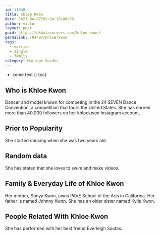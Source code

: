 ```yaml
---
id: 11030
title: Khloe Kwon
date: 2021-04-07T09:24:18+00:00
author: victor
layout: post
guid: https://ukdataservers.com/khloe-kwon/
permalink: /04/07/khloe-kwon  
tags:
  - married
  - single
  - family
category: Mariage Guides
---
```


* some text
{: toc}


## Who is Khloe Kwon



Dancer and model known for competing in the 24 SEVEN Dance Convention, a competition that tours the United States. She has earned more than 40,000 followers on her khloekwon Instagram account.

                
                
                
## Prior to Popularity



She started dancing when she was two years old. 

                
                
                
## Random data



She has stated that she loves to swim and make videos.

                
                
                
## Family & Everyday Life of Khloe Kwon



Her mother, Sonya Kwon, owns PAVE School of the Arts in California. Her father is named Johnny Kwon. She has an older sister named Kylie Kwon.

                
                
                
## People Related With Khloe Kwon



She has performed with her best friend Everleigh Soutas.

                
              
            
          
          
          